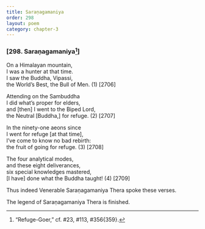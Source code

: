 ```yaml
---
title: Saraṇagamaniya
order: 298
layout: poem
category: chapter-3
---
```


### \[298. Saraṇagamaniya[^1]\]

On a Himalayan mountain,  
I was a hunter at that time.  
I saw the Buddha, Vipassi,  
the World’s Best, the Bull of Men. (1) \[2706\]

Attending on the Sambuddha  
I did what’s proper for elders,  
and \[then\] I went to the Biped Lord,  
the Neutral \[Buddha,\] for refuge. (2) \[2707\]

In the ninety-one aeons since  
I went for refuge \[at that time\],  
I’ve come to know no bad rebirth:  
the fruit of going for refuge. (3) \[2708\]

The four analytical modes,  
and these eight deliverances,  
six special knowledges mastered,  
\[I have\] done what the Buddha taught! (4) \[2709\]

Thus indeed Venerable Saraṇagamaniya Thera spoke these verses.

The legend of Saraṇagamaniya Thera is finished.

[^1]: “Refuge-Goer,” cf. \#23, \#113, \#356{359}.
